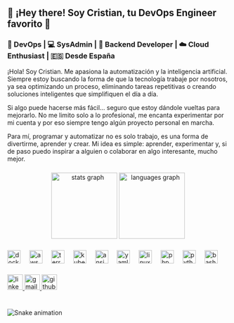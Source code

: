 <h2 align="left">🚀 ¡Hey there! Soy Cristian, tu DevOps Engineer favorito 🎯</h2>

<h3 align="left">🔄 DevOps | 💻 SysAdmin | 🔧 Backend Developer | ☁️ Cloud Enthusiast | 🇪🇸 Desde España</h3>

<p align="left">
  ¡Hola! Soy Cristian. Me apasiona la automatización y la inteligencia artificial. Siempre estoy buscando la forma de que la tecnología trabaje por nosotros, ya sea optimizando un proceso, eliminando tareas repetitivas o creando soluciones inteligentes que simplifiquen el día a día.
</p>

<p align="left">
  Si algo puede hacerse más fácil… seguro que estoy dándole vueltas para mejorarlo. No me limito solo a lo profesional, me encanta experimentar por mi cuenta y por eso siempre tengo algún proyecto personal en marcha.
</p>

<p align="left">
  Para mí, programar y automatizar no es solo trabajo, es una forma de divertirme, aprender y crear. Mi idea es simple: aprender, experimentar y, si de paso puedo inspirar a alguien o colaborar en algo interesante, mucho mejor.
</p>

###

<div align="center">
  <img src="https://github-readme-stats.vercel.app/api?username=Cpergom2409&hide_title=false&hide_rank=false&show_icons=true&include_all_commits=true&count_private=true&disable_animations=false&theme=dracula&locale=es&hide_border=false&show_contributions=true" height="150" alt="stats graph"  />
  <img src="https://github-readme-stats.vercel.app/api/top-langs?username=Cpergom2409&locale=es&hide_title=false&layout=compact&card_width=320&langs_count=5&theme=dracula&hide_border=false" height="150" alt="languages graph"  />
</div>

###

<div align="left">
  <img src="https://cdn.jsdelivr.net/gh/devicons/devicon/icons/docker/docker-original.svg" height="30" alt="docker logo"  />
  <img width="12" />
  <img src="https://cdn.jsdelivr.net/gh/devicons/devicon/icons/amazonwebservices/amazonwebservices-original-wordmark.svg" height="30" alt="aws logo"  />
  <img width="12" />
  <img src="https://cdn.jsdelivr.net/gh/devicons/devicon/icons/terraform/terraform-original.svg" height="30" alt="terraform logo"  />
  <img width="12" />
  <img src="https://cdn.jsdelivr.net/gh/devicons/devicon/icons/kubernetes/kubernetes-plain.svg" height="30" alt="kubernetes logo"  />
  <img width="12" />
  <img src="https://cdn.jsdelivr.net/gh/devicons/devicon/icons/ansible/ansible-original.svg" height="30" alt="ansible logo"  />
  <img width="12" />
  <img src="https://cdn.jsdelivr.net/gh/devicons/devicon/icons/yaml/yaml-original.svg" height="30" alt="yaml logo"  />
  <img width="12" />
  <img src="https://cdn.jsdelivr.net/gh/devicons/devicon/icons/linux/linux-original.svg" height="30" alt="linux logo"  />
  <img width="12" />
  <img src="https://cdn.jsdelivr.net/gh/devicons/devicon/icons/php/php-original.svg" height="30" alt="php logo"  />
  <img width="12" />
  <img src="https://cdn.jsdelivr.net/gh/devicons/devicon/icons/python/python-original.svg" height="30" alt="python logo"  />
  <img width="12" />
  <img src="https://cdn.jsdelivr.net/gh/devicons/devicon/icons/bash/bash-original.svg" height="30" alt="bash logo"  />
</div>

###

<div align="left">
  <a href="https://www.linkedin.com/in/cristian-pérez-356961262" target="_blank">
    <img src="https://img.shields.io/static/v1?message=LinkedIn&logo=linkedin&label=&color=0077B5&logoColor=white&labelColor=&style=for-the-badge" height="35" alt="linkedin logo"  />
  </a>
  <a href="mailto:gomezperezcristian2004@gmail.com" target="_blank">
    <img src="https://img.shields.io/static/v1?message=Gmail&logo=gmail&label=&color=D14836&logoColor=white&labelColor=&style=for-the-badge" height="35" alt="gmail logo"  />
  </a>
  <a href="https://github.com/Cpergom2409" target="_blank">
    <img src="https://img.shields.io/static/v1?message=GitHub&logo=github&label=&color=000000&logoColor=white&labelColor=&style=for-the-badge" height="35" alt="github logo"  />
  </a>
</div>

###

<br clear="both">

<img src="https://raw.githubusercontent.com/Cpergom2409/Cpergom2409/output/snake.svg" alt="Snake animation" />

###

